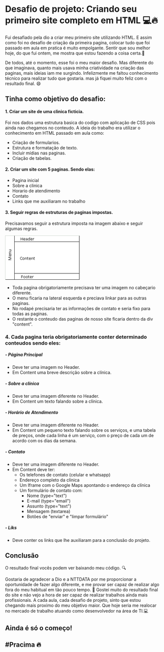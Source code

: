 # Desafio de projeto: Criando seu primeiro site completo em HTML :computer::fire:

Fui desafiado pela dio a criar meu primeiro site utilizando HTML. 
E assim como foi no desafio de criação da primeira pagina, colocar tudo que foi passado em aula em pratica é muito empolgante.
Sentir que sou melhor hoje, do que fui ontem, me mostra que estou fazendo a coisa certa.:muscle:

De todos, até o momento, esse foi o meu maior desafio. Mas diferente do que imaginava, quanto mais usava minha criatividade na criação das paginas, mais ideias iam me surgindo. Infelizmente me faltou conhecimento técnico para realizar tudo que gostaria. 
mas já fiquei muito feliz com o resultado final. :smile: 

## Tinha como objetivo do desafio:

#### 1. Criar um site de uma clinica ficticia.

Foi nos dados uma estrutura basica do codigo com aplicação de CSS pois ainda nao chegamos no conteudo.
A ideia do trabalho era utilizar o conhecimento em HTML passado em aula como:

- Criação de formularios.
- Estrutura e formatação de texto.
- Incluir mídias nas paginas.
- Criação de tabelas.  

#### 2. Criar um site com 5 paginas. Sendo elas:
  - Pagina inicial
  - Sobre a clinica
  - Horario de atendimento
  - Contato
  - Links que me auxiliaram no trabalho

#### 3. Seguir regras de estruturas de paginas impostas.

Precisavamos seguir a estrutura imposta na imagem abaixo e seguir algumas regras. 

![Estrutura do site](/SiteClinica/Imagens/estrutura%20do%20site.gif)

- Toda pagina obrigatoriamente precisava ter uma imagem no cabeçario diferente.
- O menu ficaria na lateral esquerda e preciava linkar para as outras paginas.
- No rodapé precisaria ter as informações de contato e seria fixo para todas as paginas. 
- O restante o conteudo das paginas de nosso site ficaria dentro da div "content".

### 4. Cada pagina teria obrigatoriamente conter determinado conteudos sendo eles:

##### - Página Principal

- Deve ter uma imagem no Header.
- Em Content uma breve descrição sobre a clínica.

##### - Sobre a clínica
- Deve ter uma imagem diferente no Header.
- Em Content um texto falando sobre a clínica.

##### - Horário de Atendimento
- Deve ter uma imagem diferente no Header.
- Em Content um pequeno texto falando sobre os serviços, e uma tabela de preços, onde cada linha é um serviço, com o preço de cada um de acordo com os dias da semana.


##### - Contato
- Deve ter uma imagem diferente no Header.
- Em Content deve ter:
    - Os telefones de contato (celular e whatsapp)
    - Endereço completo da clínica
    - Um Iframe com o Google Maps apontando o endereço da clínica
    - Um formulário de contato com:
        - Nome (type="text")
        - E-mail (type="email")
        - Assunto (type="text")
        - Mensagem (textarea)
        - Botões de "enviar" e "limpar formulário"

##### - Liks
- Deve conter os links que lhe auxiliaram para a conclusão do projeto.


## Conclusão

O resultado final vocês podem ver baixando meu código. :mag:

Gostaria de agradecer a Dio e a NTTDATA por me proporcionar a oportunidade de fazer algo diferente, e me provar ser capaz de realizar algo fora do meu habitual em tão pouco tempo. :tada:
Gostei muito do resultado final do site e não vejo a hora de ser capaz de realizar trabalhos ainda mais profissionais. 
A cada aula, cada desafio de projeto, sinto que estou chegando mais proximo do meu objetivo maior.
Que hoje seria me realocar no mercado de trabalho atuando como desenvolvedor na área de TI.:computer:

## Ainda é só o começo! 
## #Pracima :fire:

